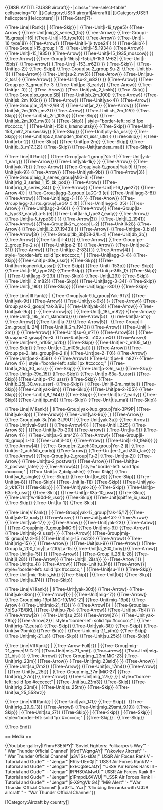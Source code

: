 {{DISPLAYTITLE:USSR aircraft}}
{| class="tree-select-table" cellspacing="0"
|[[:Category:USSR aircraft|Aircraft]]
|[[:Category:USSR helicopters|Helicopters]]
|}
{{Tree-Start|7}}

{{Tree-Line|I Rank}}
|
{{Tree-Skip}}
|
{{Tree-Unit|i-16_type5}}
{{Tree-Arrow}}
{{Tree-Unit|mig_3_series_1_15}}
{{Tree-Arrow}}
{{Tree-Group|i-16_group|I-16|
  {{Tree-Unit|i-16_type10}}
{{Tree-Arrow}}
{{Tree-Unit|i-16_type18}}
{{Tree-Arrow}}
{{Tree-Unit|i-16_type24}}
}}
{{Tree-Skip}}
|
{{Tree-Group|i-15_group|I-15|
  {{Tree-Unit|i-15_1934}}
{{Tree-Arrow}}
{{Tree-Unit|i-15_1935}}
{{Tree-Arrow}}
{{Tree-Unit|i-15_1935_moscow}}
}}
{{Tree-Arrow}}
{{Tree-Group|i-15bis|I-15bis/I-153 M-62|
  {{Tree-Unit|i-15bis}}
{{Tree-Arrow}}
{{Tree-Unit|i-153_m62}}
}}
{{Tree-Skip}}
|
{{Tree-Unit|po-2}}
{{Tree-Skip}}
{{Tree-Group|su-2_group|Su-2|
  {{Tree-Unit|bb-1}}
{{Tree-Arrow}}
{{Tree-Unit|su-2_mv5}}
{{Tree-Arrow}}
{{Tree-Unit|su-2_tss1}}
{{Tree-Arrow}}
{{Tree-Unit|su-2_m82}}
}}
{{Tree-Arrow}}
{{Tree-Group|pe-3_group|Pe-3|
  {{Tree-Unit|pe-3_early}}
{{Tree-Arrow}}
{{Tree-Unit|pe-3}}
}}
{{Tree-Arrow}}
{{Tree-Unit|yak_2_kabb}}
{{Tree-Skip}}
|
{{Tree-Group|sb_group|SB|
  {{Tree-Unit|sb_2m_100}}
{{Tree-Arrow}}
{{Tree-Unit|sb_2m_103c}}
}}
{{Tree-Arrow}}
{{Tree-Unit|yak-4}}
{{Tree-Arrow}}
{{Tree-Group|ar_2|Ar-2/SB 2|
  {{Tree-Unit|ar_2}}
{{Tree-Arrow}}
{{Tree-Unit|sb_2m_103u_mv3}}
{{Tree-Arrow}}
{{Tree-Unit|sb_2m_105}}
{{Tree-Skip}}
{{Tree-Unit|sb_2m_103u}}
{{Tree-Skip}}
{{Tree-Unit|sb_2m_103_mv3}}
}}
{{Tree-Skip}}
| style="border-left: solid 1px #cccccc;" |
{{Tree-Unit|i-15bis_krasnolutsky}}
{{Tree-Skip}}
{{Tree-Unit|i-153_m62_zhukovskiy}}
{{Tree-Skip}}
{{Tree-Unit|pby-5a_ussr}}
{{Tree-Skip}}
{{Tree-Unit|hp52_hampden_tbmk1_ussr_utk1}}
{{Tree-Skip}}
|
{{Tree-Unit|mbr-2}}
{{Tree-Skip}}
{{Tree-Unit|po-2m}}
{{Tree-Skip}}
{{Tree-Unit|tb_3_m17_32}}
{{Tree-Skip}}
{{Tree-Unit|tandem_mai}}
{{Tree-Skip}}

{{Tree-Line|II Rank}}
|
{{Tree-Group|yak-1_group|Yak-1|
  {{Tree-Unit|yak-1_early}}
{{Tree-Arrow}}
{{Tree-Unit|yak-1b}}
}}
{{Tree-Arrow}}
{{Tree-Unit|yak-7b}}
{{Tree-Arrow}}
{{Tree-Group|yak-9_group|Yak-9|
  {{Tree-Unit|yak-9}}
{{Tree-Arrow}}
{{Tree-Unit|yak-9b}}
}}
{{Tree-Arrow|3}}
|
{{Tree-Group|mig_3_series_group|MiG-3|
  {{Tree-Unit|mig_3_series_1_15_bk_pod}}
{{Tree-Arrow}}
{{Tree-Unit|mig_3_series_34}}
}}
{{Tree-Arrow}}
{{Tree-Unit|i-16_type27}}
{{Tree-Arrow|4}}
|
{{Tree-Group|lagg-3_group|LaGG-3 (e)|
  {{Tree-Unit|lagg-3-8}}
{{Tree-Arrow}}
{{Tree-Unit|lagg-3-11}}
}}
{{Tree-Arrow}}
{{Tree-Group|lagg-3_late_group|LaGG-3 (l)|
  {{Tree-Unit|lagg-3-35}}
{{Tree-Arrow}}
{{Tree-Unit|lagg-3-66}}
}}
{{Tree-Arrow}}
{{Tree-Group|la-5_type37_early|La-5 (e)|
  {{Tree-Unit|la-5_type37_early}}
{{Tree-Arrow}}
{{Tree-Unit|la-5_type39}}
}}
{{Tree-Arrow|3}}
|
{{Tree-Unit|il_2_1941}}
{{Tree-Arrow}}
{{Tree-Group|il-2m_group|IL-2|
  {{Tree-Unit|il-2i}}
{{Tree-Arrow}}
{{Tree-Unit|il_2_37_1943}}
}}
{{Tree-Arrow}}
{{Tree-Unit|pe-3_bis}}
{{Tree-Arrow|3}}
|
{{Tree-Group|db_3b|DB-3/IL-4|
  {{Tree-Unit|db_3b}}
{{Tree-Arrow}}
{{Tree-Unit|il-4}}
}}
{{Tree-Arrow}}
{{Tree-Group|pe-2_group|Pe-2 (e)|
  {{Tree-Unit|pe-2-1}}
{{Tree-Arrow}}
{{Tree-Unit|pe-2-31}}
{{Tree-Arrow}}
{{Tree-Unit|pe-2-83}}
}}
{{Tree-Arrow|4}}
| style="border-left: solid 1px #cccccc;" |
{{Tree-Unit|lagg-3-4}}
{{Tree-Skip}}
{{Tree-Unit|p-40e_ussr}}
{{Tree-Skip}}
{{Tree-Unit|hurricanemkii_ussr}}
{{Tree-Skip}}
{{Tree-Unit|i-153p}}
{{Tree-Skip}}
{{Tree-Unit|i-16_type28}}
{{Tree-Skip}}
{{Tree-Unit|p-39k_1}}
{{Tree-Skip}}
|
{{Tree-Unit|lagg-3-23}}
{{Tree-Skip}}
{{Tree-Unit|i_29}}
{{Tree-Skip}}
{{Tree-Unit|il_2_m82}}
{{Tree-Skip}}
{{Tree-Unit|lagg-3-34}}
{{Tree-Skip}}
{{Tree-Unit|i_180}}
{{Tree-Skip}}
{{Tree-Unit|lagg-i-301}}
{{Tree-Skip}}

{{Tree-Line|III Rank}}
|
{{Tree-Group|yak-9tk_group|Yak-9T/K|
  {{Tree-Unit|yak-9t}}
{{Tree-Arrow}}
{{Tree-Unit|yak-9k}}
}}
{{Tree-Arrow}}
{{Tree-Group|yak-3_group|Yak-3/9U|
  {{Tree-Unit|yak-3}}
{{Tree-Arrow}}
{{Tree-Unit|yak-9u}}
}}
{{Tree-Arrow|5}}
|
{{Tree-Unit|i_185_m82}}
{{Tree-Arrow}}
{{Tree-Unit|i_185_m71_standard}}
{{Tree-Arrow|5}}
|
{{Tree-Unit|la-5fn}}
{{Tree-Arrow}}
{{Tree-Unit|la-7}}
{{Tree-Arrow|5}}
|
{{Tree-Group|il-2m_group|IL-2M|
  {{Tree-Unit|il_2m_1943}}
{{Tree-Arrow}}
{{Tree-Unit|il-2m}}
}}
{{Tree-Arrow}}
{{Tree-Unit|su-6_m71}}
{{Tree-Arrow|5}}
|
{{Tree-Group|er-2_group|Yer-2|
  {{Tree-Unit|er-2_m105_mv3}}
{{Tree-Arrow}}
{{Tree-Unit|er-2_m105r_lu2b}}
{{Tree-Skip}}
{{Tree-Unit|er-2_m105_tat}}
{{Tree-Skip}}
{{Tree-Unit|er-2_m105r_tat}}
}}
{{Tree-Arrow}}
{{Tree-Group|pe-2_late_group|Pe-2 (l)|
  {{Tree-Unit|pe-2-110}}
{{Tree-Arrow}}
{{Tree-Unit|pe-2-359}}
}}
{{Tree-Arrow}}
{{Tree-Unit|pe-8_m82}}
{{Tree-Arrow|4}}
| style="border-left: solid 1px #cccccc;" |
{{Tree-Unit|a_20g_30_ussr}}
{{Tree-Skip}}
{{Tree-Unit|p-39n_su}}
{{Tree-Skip}}
{{Tree-Unit|p-39q_15}}
{{Tree-Skip}}
{{Tree-Unit|p-63a-5_ussr}}
{{Tree-Skip}}
{{Tree-Unit|p-47d_ussr}}
{{Tree-Skip}}
{{Tree-Unit|b_25j_30_vvs_ussr}}
{{Tree-Skip}}
|
{{Tree-Unit|il-2m_mstitel}}
{{Tree-Skip}}
{{Tree-Unit|yak-9m}}
{{Tree-Skip}}
{{Tree-Unit|pe-2-205}}
{{Tree-Skip}}
{{Tree-Unit|il_8_1944}}
{{Tree-Skip}}
{{Tree-Unit|tu-2_early}}
{{Tree-Skip}}
{{Tree-Unit|itp_m1}}
{{Tree-Skip}}
{{Tree-Unit|tis_ma}}
{{Tree-Skip}}

{{Tree-Line|IV Rank}}
|
{{Tree-Group|yak-9up_group|Yak-3P/9P|
  {{Tree-Unit|yak-3p}}
{{Tree-Arrow}}
{{Tree-Unit|yak-9p}}
}}
{{Tree-Arrow}}
{{Tree-Group|yak-3u|Yak-3U/9UT|
  {{Tree-Unit|yak-3u}}
{{Tree-Arrow}}
{{Tree-Unit|yak-9ut}}
}}
{{Tree-Arrow|4}}
|
{{Tree-Unit|i_225}}
{{Tree-Arrow|5}}
|
{{Tree-Unit|la-7b-20}}
{{Tree-Arrow}}
{{Tree-Unit|la-9}}
{{Tree-Arrow|4}}
|
{{Tree-Unit|su-6_am42}}
{{Tree-Arrow}}
{{Tree-Group|il-10_group|IL-10|
  {{Tree-Unit|il-10}}
{{Tree-Arrow}}
{{Tree-Unit|il-10_1946}}
}}
{{Tree-Arrow|4}}
|
{{Tree-Group|er-2_ach30b_group|Yer-2 (l)|
  {{Tree-Unit|er-2_ach30b_early}}
{{Tree-Arrow}}
{{Tree-Unit|er-2_ach30b_late}}
}}
{{Tree-Arrow}}
{{Tree-Group|tu-2_group|Tu-2|
  {{Tree-Unit|tu-2}}
{{Tree-Arrow}}
{{Tree-Unit|tu-2_postwar}}
{{Tree-Arrow}}
{{Tree-Unit|tu-2_postwar_late}}
}}
{{Tree-Arrow|4}}
| style="border-left: solid 1px #cccccc;" |
{{Tree-Unit|la-7_dolgushin}}
{{Tree-Skip}}
{{Tree-Unit|su_6_single}}
{{Tree-Skip}}
{{Tree-Unit|be_6}}
{{Tree-Skip}}
{{Tree-Unit|su-8}}
{{Tree-Skip}}
{{Tree-Unit|la-11}}
{{Tree-Skip}}
{{Tree-Unit|yak-3_vk107}}
{{Tree-Skip}}
|
{{Tree-Unit|yak-3t}}
{{Tree-Skip}}
{{Tree-Unit|p-63c-5_ussr}}
{{Tree-Skip}}
{{Tree-Unit|p-63a-10_ussr}}
{{Tree-Skip}}
{{Tree-Unit|fw-190d-9_ussr}}
{{Tree-Skip}}
{{Tree-Unit|spitfire_ix_ussr}}
{{Tree-Skip}}
{{Tree-Unit|tu-1}}
{{Tree-Skip}}

{{Tree-Line|V Rank}}
|
{{Tree-Group|yak-15_group|Yak-15/17|
  {{Tree-Unit|yak-15_early}}
{{Tree-Arrow}}
{{Tree-Unit|yak-15}}
{{Tree-Arrow}}
{{Tree-Unit|yak-17}}
}}
{{Tree-Arrow}}
{{Tree-Unit|yak-23}}
{{Tree-Arrow}}
|
{{Tree-Group|mig-9_group|MiG-9|
  {{Tree-Unit|mig-9}}
{{Tree-Arrow}}
{{Tree-Unit|mig-9_ussr}}
}}
{{Tree-Arrow}}
{{Tree-Group|mig-15_group|MiG-15|
  {{Tree-Unit|mig-15_ns23}}
{{Tree-Arrow}}
{{Tree-Unit|mig-15}}
}}
{{Tree-Arrow}}
|
{{Tree-Unit|su-9}}
{{Tree-Arrow}}
{{Tree-Group|la_200_toriy|La-200/La-15|
  {{Tree-Unit|la_200_toriy}}
{{Tree-Arrow}}
{{Tree-Unit|la-15}}
}}
{{Tree-Arrow}}
|
{{Tree-Group|il_28|IL-28|
  {{Tree-Unit|il_28}}
{{Tree-Arrow}}
{{Tree-Unit|il_28sh}}
}}
{{Tree-Arrow|1}}
|
{{Tree-Unit|tu_4}}
{{Tree-Arrow}}
{{Tree-Unit|tu_14t}}
{{Tree-Arrow}}
| style="border-left: solid 1px #cccccc;" |
{{Tree-Unit|su-11}}
{{Tree-Skip}}
{{Tree-Unit|mig-15bis_ish}}
{{Tree-Skip}}
|
{{Tree-Unit|bi}}
{{Tree-Skip}}
{{Tree-Unit|la_174}}
{{Tree-Skip}}

{{Tree-Line|VI Rank}}
|
{{Tree-Unit|yak-30d}}
{{Tree-Arrow}}
{{Tree-Unit|yak-38m}}
{{Tree-Arrow|1}}
|
{{Tree-Unit|mig-17}}
{{Tree-Arrow}}
{{Tree-Group|mig-19pt|MiG-19/MiG-21|
  {{Tree-Unit|mig-19pt}}
{{Tree-Arrow}}
{{Tree-Unit|mig-21_f13}}
}}
{{Tree-Arrow|1}}
|
{{Tree-Group|su-7b|Su-7B/BKL|
  {{Tree-Unit|su-7b}}
{{Tree-Arrow}}
{{Tree-Unit|su-7bkl}}
}}
{{Tree-Arrow|2}}
|
{{Tree-Unit|su_25}}
{{Tree-Arrow|2}}
|
{{Tree-Unit|yak-28b}}
{{Tree-Arrow|2}}
| style="border-left: solid 1px #cccccc;" |
{{Tree-Unit|mig-17_cuba}}
{{Tree-Skip}}
{{Tree-Unit|yak-38}}
{{Tree-Skip}}
{{Tree-Unit|su-7bmk}}
{{Tree-Skip}}
|
{{Tree-Unit|mig-21_pfm}}
{{Tree-Skip}}
{{Tree-Unit|mig-21_s}}
{{Tree-Skip}}
{{Tree-Unit|su_25k}}
{{Tree-Skip}}

{{Tree-Line|VII Rank}}
|
{{Tree-Arrow-Full|2}}
|
{{Tree-Group|mig-21_group|MiG-21|
  {{Tree-Unit|mig-21_smt}}
{{Tree-Arrow}}
{{Tree-Unit|mig-21_bis}}
}}
{{Tree-Arrow}}
{{Tree-Group|mig_23m|MiG-23|
  {{Tree-Unit|mig_23m}}
{{Tree-Arrow}}
{{Tree-Unit|mig_23mld}}
}}
{{Tree-Arrow}}
|
{{Tree-Unit|su_17m2}}
{{Tree-Arrow}}
{{Tree-Unit|su_17m4}}
{{Tree-Arrow}}
|
{{Tree-Unit|su_25t}}
|
{{Tree-Group|mig_27m|MiG-27|
  {{Tree-Unit|mig_27m}}
{{Tree-Arrow}}
{{Tree-Unit|mig_27k}}
}}
| style="border-left: solid 1px #cccccc;" |
{{Tree-Unit|su_22m3}}
{{Tree-Skip}}
{{Tree-Unit|mig_23ml}}
|
{{Tree-Unit|su_25tm}}
{{Tree-Skip}}
{{Tree-Unit|su_25_558arz}}

{{Tree-Line|VIII Rank}}
|
{{Tree-Unit|yak_141}}
{{Tree-Skip}}
|
{{Tree-Unit|mig_29_9_13}}
{{Tree-Arrow}}
{{Tree-Unit|mig_29smt_9_19}}
{{Tree-Skip}}
|
{{Tree-Unit|su_27}}
{{Tree-Skip}}
|
{{Tree-Skip}}
|
{{Tree-Skip}}
| style="border-left: solid 1px #cccccc;" |
{{Tree-Skip}}
|
{{Tree-Skip}}

{{Tree-End}}

== Media ==

<!-- ''Excellent additions to the article would be video guides, screenshots from the game, and photos.'' -->

{{Youtube-gallery|lYhmvF3E5PY|'''Soviet Fighters: Polikarpov’s Way''' - ''War Thunder Official Channel''|fKrdTWqmgAY|'''Yakovlev Aircraft''' - ''War Thunder Official Channel''|a3V1Ss-sIOs|'''USSR Air Forces Rank V - Tutorial and Guide''' - ''Jengar''|NRis-UEnGjI|'''USSR Air Forces Rank IV - Tutorial and Guide''' - ''Jengar''|BxECg8eQaQY|'''USSR Air Forces Rank III - Tutorial and Guide''' - ''Jengar''|IFPHS0Ak4wU|'''USSR Air Forces Rank II - Tutorial and Guide''' - ''Jengar''|p1PmpdL6XWU|'''USSR Air Forces Rank I - Tutorial and Guide''' - ''Jengar''|9-X9YgVk1G4|'''MiG Alert''' - ''War Thunder Official Channel''|i_s87Tc_Ycs|'''Climbing the ranks with USSR aircraft'''  - ''War Thunder Official Channel''}}

[[Category:Aircraft by country]]
